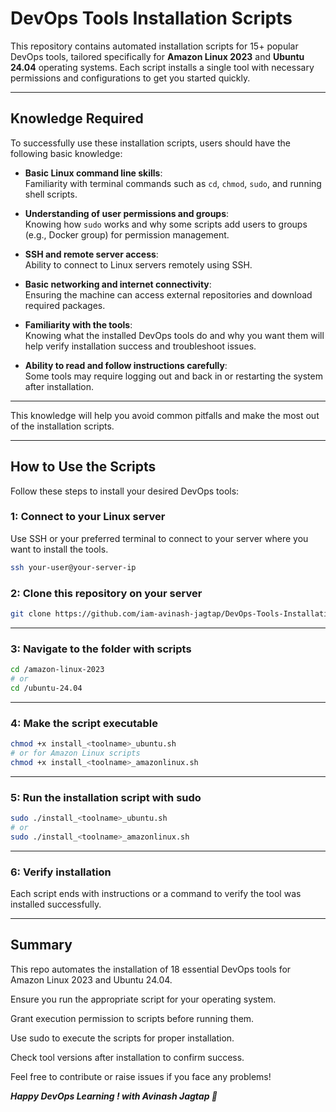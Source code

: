 # DevOps Tools Installation Scripts
This repository contains automated installation scripts for 15+  popular DevOps tools, tailored specifically for **Amazon Linux 2023** and **Ubuntu 24.04** operating systems. Each script installs a single tool with necessary permissions and configurations to get you started quickly.

---

## Knowledge Required

To successfully use these installation scripts, users should have the following basic knowledge:

- **Basic Linux command line skills**:  
  Familiarity with terminal commands such as `cd`, `chmod`, `sudo`, and running shell scripts.

- **Understanding of user permissions and groups**:  
  Knowing how `sudo` works and why some scripts add users to groups (e.g., Docker group) for permission management.

- **SSH and remote server access**:  
  Ability to connect to Linux servers remotely using SSH.

- **Basic networking and internet connectivity**:  
  Ensuring the machine can access external repositories and download required packages.

- **Familiarity with the tools**:  
  Knowing what the installed DevOps tools do and why you want them will help verify installation success and troubleshoot issues.

- **Ability to read and follow instructions carefully**:  
  Some tools may require logging out and back in or restarting the system after installation.

---

This knowledge will help you avoid common pitfalls and make the most out of the installation scripts.


---

## How to Use the Scripts

Follow these steps to install your desired DevOps tools:

### 1: Connect to your Linux server

Use SSH or your preferred terminal to connect to your server where you want to install the tools.

```bash
ssh your-user@your-server-ip
```
### 2: Clone this repository on your server
```bash
git clone https://github.com/iam-avinash-jagtap/DevOps-Tools-Installation-Scripts.git
```
---
### 3: Navigate to the folder with scripts
```bash
cd /amazon-linux-2023
# or
cd /ubuntu-24.04
```
---
### 4: Make the script executable
```bash
chmod +x install_<toolname>_ubuntu.sh
# or for Amazon Linux scripts
chmod +x install_<toolname>_amazonlinux.sh
```
---
### 5: Run the installation script with sudo
```bash
sudo ./install_<toolname>_ubuntu.sh
# or
sudo ./install_<toolname>_amazonlinux.sh
```
---
### 6: Verify installation
Each script ends with instructions or a command to verify the tool was installed successfully.

---
## Summary
This repo automates the installation of 18 essential DevOps tools for Amazon Linux 2023 and Ubuntu 24.04.

Ensure you run the appropriate script for your operating system.

Grant execution permission to scripts before running them.

Use sudo to execute the scripts for proper installation.

Check tool versions after installation to confirm success.

Feel free to contribute or raise issues if you face any problems!

***Happy DevOps Learning ! with Avinash Jagtap 🚀***
